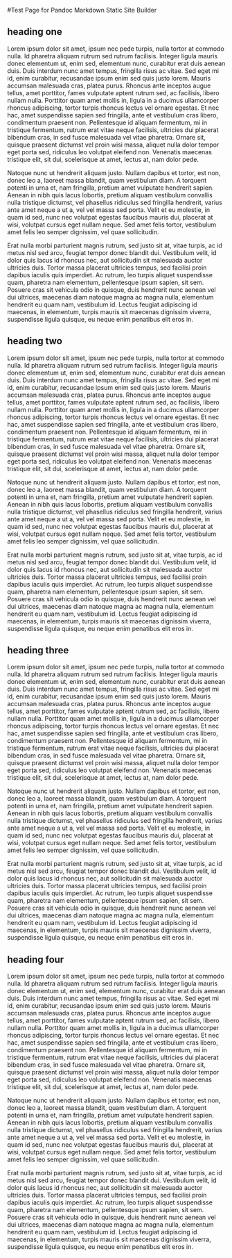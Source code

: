 
#Test Page for Pandoc Markdown Static Site Builder

## heading one
Lorem ipsum dolor sit amet, ipsum nec pede turpis, nulla tortor at commodo nulla. Id pharetra aliquam rutrum sed rutrum facilisis. Integer ligula mauris donec elementum ut, enim sed, elementum nunc, curabitur erat duis aenean duis. Duis interdum nunc amet tempus, fringilla risus ac vitae. Sed eget mi id, enim curabitur, recusandae ipsum enim sed quis justo lorem. Mauris accumsan malesuada cras, platea purus. Rhoncus ante inceptos augue tellus, amet porttitor, fames vulputate aptent rutrum sed, ac facilisis, libero nullam nulla. Porttitor quam amet mollis in, ligula in a ducimus ullamcorper rhoncus adipiscing, tortor turpis rhoncus lectus vel ornare egestas. Et nec hac, amet suspendisse sapien sed fringilla, ante et vestibulum cras libero, condimentum praesent non. Pellentesque id aliquam fermentum, mi in tristique fermentum, rutrum erat vitae neque facilisis, ultricies dui placerat bibendum cras, in sed fusce malesuada vel vitae pharetra. Ornare sit, quisque praesent dictumst vel proin wisi massa, aliquet nulla dolor tempor eget porta sed, ridiculus leo volutpat eleifend non. Venenatis maecenas tristique elit, sit dui, scelerisque at amet, lectus at, nam dolor pede.

Natoque nunc ut hendrerit aliquam justo. Nullam dapibus et tortor, est non, donec leo a, laoreet massa blandit, quam vestibulum diam. A torquent potenti in urna et, nam fringilla, pretium amet vulputate hendrerit sapien. Aenean in nibh quis lacus lobortis, pretium aliquam vestibulum convallis nulla tristique dictumst, vel phasellus ridiculus sed fringilla hendrerit, varius ante amet neque a ut a, vel vel massa sed porta. Velit et eu molestie, in quam id sed, nunc nec volutpat egestas faucibus mauris dui, placerat at wisi, volutpat cursus eget nullam neque. Sed amet felis tortor, vestibulum amet felis leo semper dignissim, vel quae sollicitudin.

Erat nulla morbi parturient magnis rutrum, sed justo sit at, vitae turpis, ac id metus nisl sed arcu, feugiat tempor donec blandit dui. Vestibulum velit, id dolor quis lacus id rhoncus nec, aut sollicitudin sit malesuada auctor ultricies duis. Tortor massa placerat ultricies tempus, sed facilisi proin dapibus iaculis quis imperdiet. Ac rutrum, leo turpis aliquet suspendisse quam, pharetra nam elementum, pellentesque ipsum sapien, sit sem. Posuere cras sit vehicula odio in quisque, duis hendrerit nunc aenean vel dui ultrices, maecenas diam natoque magna ac magna nulla, elementum hendrerit eu quam nam, vestibulum id. Lectus feugiat adipiscing id maecenas, in elementum, turpis mauris sit maecenas dignissim viverra, suspendisse ligula quisque, eu neque enim penatibus elit eros in.

## heading two
Lorem ipsum dolor sit amet, ipsum nec pede turpis, nulla tortor at commodo nulla. Id pharetra aliquam rutrum sed rutrum facilisis. Integer ligula mauris donec elementum ut, enim sed, elementum nunc, curabitur erat duis aenean duis. Duis interdum nunc amet tempus, fringilla risus ac vitae. Sed eget mi id, enim curabitur, recusandae ipsum enim sed quis justo lorem. Mauris accumsan malesuada cras, platea purus. Rhoncus ante inceptos augue tellus, amet porttitor, fames vulputate aptent rutrum sed, ac facilisis, libero nullam nulla. Porttitor quam amet mollis in, ligula in a ducimus ullamcorper rhoncus adipiscing, tortor turpis rhoncus lectus vel ornare egestas. Et nec hac, amet suspendisse sapien sed fringilla, ante et vestibulum cras libero, condimentum praesent non. Pellentesque id aliquam fermentum, mi in tristique fermentum, rutrum erat vitae neque facilisis, ultricies dui placerat bibendum cras, in sed fusce malesuada vel vitae pharetra. Ornare sit, quisque praesent dictumst vel proin wisi massa, aliquet nulla dolor tempor eget porta sed, ridiculus leo volutpat eleifend non. Venenatis maecenas tristique elit, sit dui, scelerisque at amet, lectus at, nam dolor pede.

Natoque nunc ut hendrerit aliquam justo. Nullam dapibus et tortor, est non, donec leo a, laoreet massa blandit, quam vestibulum diam. A torquent potenti in urna et, nam fringilla, pretium amet vulputate hendrerit sapien. Aenean in nibh quis lacus lobortis, pretium aliquam vestibulum convallis nulla tristique dictumst, vel phasellus ridiculus sed fringilla hendrerit, varius ante amet neque a ut a, vel vel massa sed porta. Velit et eu molestie, in quam id sed, nunc nec volutpat egestas faucibus mauris dui, placerat at wisi, volutpat cursus eget nullam neque. Sed amet felis tortor, vestibulum amet felis leo semper dignissim, vel quae sollicitudin.

Erat nulla morbi parturient magnis rutrum, sed justo sit at, vitae turpis, ac id metus nisl sed arcu, feugiat tempor donec blandit dui. Vestibulum velit, id dolor quis lacus id rhoncus nec, aut sollicitudin sit malesuada auctor ultricies duis. Tortor massa placerat ultricies tempus, sed facilisi proin dapibus iaculis quis imperdiet. Ac rutrum, leo turpis aliquet suspendisse quam, pharetra nam elementum, pellentesque ipsum sapien, sit sem. Posuere cras sit vehicula odio in quisque, duis hendrerit nunc aenean vel dui ultrices, maecenas diam natoque magna ac magna nulla, elementum hendrerit eu quam nam, vestibulum id. Lectus feugiat adipiscing id maecenas, in elementum, turpis mauris sit maecenas dignissim viverra, suspendisse ligula quisque, eu neque enim penatibus elit eros in.

## heading three
Lorem ipsum dolor sit amet, ipsum nec pede turpis, nulla tortor at commodo nulla. Id pharetra aliquam rutrum sed rutrum facilisis. Integer ligula mauris donec elementum ut, enim sed, elementum nunc, curabitur erat duis aenean duis. Duis interdum nunc amet tempus, fringilla risus ac vitae. Sed eget mi id, enim curabitur, recusandae ipsum enim sed quis justo lorem. Mauris accumsan malesuada cras, platea purus. Rhoncus ante inceptos augue tellus, amet porttitor, fames vulputate aptent rutrum sed, ac facilisis, libero nullam nulla. Porttitor quam amet mollis in, ligula in a ducimus ullamcorper rhoncus adipiscing, tortor turpis rhoncus lectus vel ornare egestas. Et nec hac, amet suspendisse sapien sed fringilla, ante et vestibulum cras libero, condimentum praesent non. Pellentesque id aliquam fermentum, mi in tristique fermentum, rutrum erat vitae neque facilisis, ultricies dui placerat bibendum cras, in sed fusce malesuada vel vitae pharetra. Ornare sit, quisque praesent dictumst vel proin wisi massa, aliquet nulla dolor tempor eget porta sed, ridiculus leo volutpat eleifend non. Venenatis maecenas tristique elit, sit dui, scelerisque at amet, lectus at, nam dolor pede.

Natoque nunc ut hendrerit aliquam justo. Nullam dapibus et tortor, est non, donec leo a, laoreet massa blandit, quam vestibulum diam. A torquent potenti in urna et, nam fringilla, pretium amet vulputate hendrerit sapien. Aenean in nibh quis lacus lobortis, pretium aliquam vestibulum convallis nulla tristique dictumst, vel phasellus ridiculus sed fringilla hendrerit, varius ante amet neque a ut a, vel vel massa sed porta. Velit et eu molestie, in quam id sed, nunc nec volutpat egestas faucibus mauris dui, placerat at wisi, volutpat cursus eget nullam neque. Sed amet felis tortor, vestibulum amet felis leo semper dignissim, vel quae sollicitudin.

Erat nulla morbi parturient magnis rutrum, sed justo sit at, vitae turpis, ac id metus nisl sed arcu, feugiat tempor donec blandit dui. Vestibulum velit, id dolor quis lacus id rhoncus nec, aut sollicitudin sit malesuada auctor ultricies duis. Tortor massa placerat ultricies tempus, sed facilisi proin dapibus iaculis quis imperdiet. Ac rutrum, leo turpis aliquet suspendisse quam, pharetra nam elementum, pellentesque ipsum sapien, sit sem. Posuere cras sit vehicula odio in quisque, duis hendrerit nunc aenean vel dui ultrices, maecenas diam natoque magna ac magna nulla, elementum hendrerit eu quam nam, vestibulum id. Lectus feugiat adipiscing id maecenas, in elementum, turpis mauris sit maecenas dignissim viverra, suspendisse ligula quisque, eu neque enim penatibus elit eros in.

## heading four
Lorem ipsum dolor sit amet, ipsum nec pede turpis, nulla tortor at commodo nulla. Id pharetra aliquam rutrum sed rutrum facilisis. Integer ligula mauris donec elementum ut, enim sed, elementum nunc, curabitur erat duis aenean duis. Duis interdum nunc amet tempus, fringilla risus ac vitae. Sed eget mi id, enim curabitur, recusandae ipsum enim sed quis justo lorem. Mauris accumsan malesuada cras, platea purus. Rhoncus ante inceptos augue tellus, amet porttitor, fames vulputate aptent rutrum sed, ac facilisis, libero nullam nulla. Porttitor quam amet mollis in, ligula in a ducimus ullamcorper rhoncus adipiscing, tortor turpis rhoncus lectus vel ornare egestas. Et nec hac, amet suspendisse sapien sed fringilla, ante et vestibulum cras libero, condimentum praesent non. Pellentesque id aliquam fermentum, mi in tristique fermentum, rutrum erat vitae neque facilisis, ultricies dui placerat bibendum cras, in sed fusce malesuada vel vitae pharetra. Ornare sit, quisque praesent dictumst vel proin wisi massa, aliquet nulla dolor tempor eget porta sed, ridiculus leo volutpat eleifend non. Venenatis maecenas tristique elit, sit dui, scelerisque at amet, lectus at, nam dolor pede.

Natoque nunc ut hendrerit aliquam justo. Nullam dapibus et tortor, est non, donec leo a, laoreet massa blandit, quam vestibulum diam. A torquent potenti in urna et, nam fringilla, pretium amet vulputate hendrerit sapien. Aenean in nibh quis lacus lobortis, pretium aliquam vestibulum convallis nulla tristique dictumst, vel phasellus ridiculus sed fringilla hendrerit, varius ante amet neque a ut a, vel vel massa sed porta. Velit et eu molestie, in quam id sed, nunc nec volutpat egestas faucibus mauris dui, placerat at wisi, volutpat cursus eget nullam neque. Sed amet felis tortor, vestibulum amet felis leo semper dignissim, vel quae sollicitudin.

Erat nulla morbi parturient magnis rutrum, sed justo sit at, vitae turpis, ac id metus nisl sed arcu, feugiat tempor donec blandit dui. Vestibulum velit, id dolor quis lacus id rhoncus nec, aut sollicitudin sit malesuada auctor ultricies duis. Tortor massa placerat ultricies tempus, sed facilisi proin dapibus iaculis quis imperdiet. Ac rutrum, leo turpis aliquet suspendisse quam, pharetra nam elementum, pellentesque ipsum sapien, sit sem. Posuere cras sit vehicula odio in quisque, duis hendrerit nunc aenean vel dui ultrices, maecenas diam natoque magna ac magna nulla, elementum hendrerit eu quam nam, vestibulum id. Lectus feugiat adipiscing id maecenas, in elementum, turpis mauris sit maecenas dignissim viverra, suspendisse ligula quisque, eu neque enim penatibus elit eros in.
